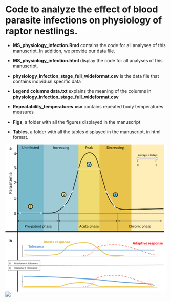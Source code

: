 # Code to analyze the effect of blood parasite infections on physiology of raptor nestlings. 


-   **MS_physiology_infection.Rmd** contains the code for all analyses of this manuscript. In addition, we
    provide our data file.
    
-   **MS_physiology_infection.html** display the code for all analyses of this manuscript.

-   **physiology_infection_stage_full_wideformat.csv** is the data file that contains individual specific data

-   **Legend columns data.txt** explains the meaning of the columns in **physiology_infection_stage_full_wideformat.csv**

-   **Repeatability_temperatures.csv** contains repeated body temperatures measures

-   **Figs**, a folder with all the figures displayed in the manuscript

-   **Tables**, a folder with all the tables displayed in the manuscript, in html format.


<img src="Figs/Fig1_dynamic_parasitemia.png" style="display: block; margin: auto;" />

<img src="Figs/Fig4_ predicted_physio_param_infection_intensities.png" style="display: block; margin: auto;" />
